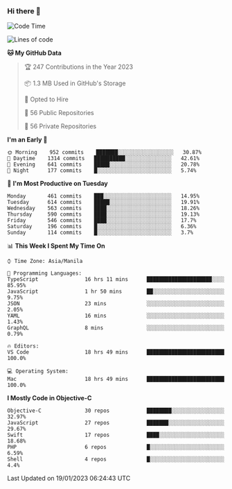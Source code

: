### Hi there 👋

<!--START_SECTION:waka-->
![Code Time](http://img.shields.io/badge/Code%20Time-3%2C557%20hrs%202%20mins-blue)

![Lines of code](https://img.shields.io/badge/From%20Hello%20World%20I%27ve%20Written-2%20Million%20lines%20of%20code-blue)

**🐱 My GitHub Data** 

> 🏆 247 Contributions in the Year 2023
 > 
> 📦 1.3 MB Used in GitHub's Storage 
 > 
> 💼 Opted to Hire
 > 
> 📜 56 Public Repositories 
 > 
> 🔑 56 Private Repositories  
 > 
**I'm an Early 🐤** 

```text
🌞 Morning    952 commits    ███████░░░░░░░░░░░░░░░░░░   30.87% 
🌆 Daytime    1314 commits   ██████████░░░░░░░░░░░░░░░   42.61% 
🌃 Evening    641 commits    █████░░░░░░░░░░░░░░░░░░░░   20.78% 
🌙 Night      177 commits    █░░░░░░░░░░░░░░░░░░░░░░░░   5.74%

```
📅 **I'm Most Productive on Tuesday** 

```text
Monday       461 commits    ███░░░░░░░░░░░░░░░░░░░░░░   14.95% 
Tuesday      614 commits    █████░░░░░░░░░░░░░░░░░░░░   19.91% 
Wednesday    563 commits    ████░░░░░░░░░░░░░░░░░░░░░   18.26% 
Thursday     590 commits    ████░░░░░░░░░░░░░░░░░░░░░   19.13% 
Friday       546 commits    ████░░░░░░░░░░░░░░░░░░░░░   17.7% 
Saturday     196 commits    █░░░░░░░░░░░░░░░░░░░░░░░░   6.36% 
Sunday       114 commits    █░░░░░░░░░░░░░░░░░░░░░░░░   3.7%

```


📊 **This Week I Spent My Time On** 

```text
⌚︎ Time Zone: Asia/Manila

💬 Programming Languages: 
TypeScript               16 hrs 11 mins      █████████████████████░░░░   85.95% 
JavaScript               1 hr 50 mins        ██░░░░░░░░░░░░░░░░░░░░░░░   9.75% 
JSON                     23 mins             ░░░░░░░░░░░░░░░░░░░░░░░░░   2.05% 
YAML                     16 mins             ░░░░░░░░░░░░░░░░░░░░░░░░░   1.43% 
GraphQL                  8 mins              ░░░░░░░░░░░░░░░░░░░░░░░░░   0.79%

🔥 Editors: 
VS Code                  18 hrs 49 mins      █████████████████████████   100.0%

💻 Operating System: 
Mac                      18 hrs 49 mins      █████████████████████████   100.0%

```

**I Mostly Code in Objective-C** 

```text
Objective-C              30 repos            ████████░░░░░░░░░░░░░░░░░   32.97% 
JavaScript               27 repos            ███████░░░░░░░░░░░░░░░░░░   29.67% 
Swift                    17 repos            ████░░░░░░░░░░░░░░░░░░░░░   18.68% 
PHP                      6 repos             █░░░░░░░░░░░░░░░░░░░░░░░░   6.59% 
Shell                    4 repos             █░░░░░░░░░░░░░░░░░░░░░░░░   4.4%

```



 Last Updated on 19/01/2023 06:24:43 UTC
<!--END_SECTION:waka-->


<!--
**rad182/rad182** is a ✨ _special_ ✨ repository because its `README.md` (this file) appears on your GitHub profile.

Here are some ideas to get you started:

- 🔭 I’m currently working on ...
- 🌱 I’m currently learning ...
- 👯 I’m looking to collaborate on ...
- 🤔 I’m looking for help with ...
- 💬 Ask me about ...
- 📫 How to reach me: ...
- 😄 Pronouns: ...
- ⚡ Fun fact: ...
-->

